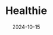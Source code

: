 ---  
layout: startup_page  
title: "Healthie"  
id: "gethealthie.com"  
permalink: "/healthiegethealthie.com10152024/"  
website: "https://gethealthie.com/"  
funding_round: "Series B"  
funding_amount: "$23M"  
investors: "TCV, Birchmere, Velvet Sea Ventures, Greymatter, Watershed"  
about: "Healthie provides an API-first platform for healthcare delivery, offering EHR, scheduling, and patient engagement solutions. Its platform streamlines operations for healthcare providers, enabling continuous, collaborative care and supporting over 25,000 clinicians caring for over 10 million patients. Healthie's focus is on improving patient experience and outcomes through accessible and continuous care."  
markets: "Healthtech, Electronic Health Record (EHR), Enterprise Software, Health Care, Nutrition, Software, Wellness"  
hq: "New York, New York, United States"  
founded_year: "2016"  
linkedin: "https://www.linkedin.com/company/get-healthie"  
twitter: "https://twitter.com/gethealthie"  
instagram: ""  
facebook: "https://www.facebook.com/GetHealthie/"  
crunchbase: "https://www.crunchbase.com/organization/healthie"  
pitchbook: "https://pitchbook.com/profiles/company/168592-96"  

date_display: "15-Oct-2024"  
date: "2024-10-15"

# SEO Optimization  
meta_title: "Healthie - Series B Funding ($23M)"  
meta_description: "Healthie, Healthie provides an API-first platform for healthcare delivery, offering EHR, scheduling, and patient engagement solutions. Its platform streamlines ..."  
meta_keywords: "Healthie, Healthtech, Electronic Health Record (EHR), Enterprise Software, Health Care, Nutrition, Software, Wellness, Series B funding"  
canonical_url: "https://startup.projectstartups.com/healthiegethealthie.com10152024/"  
---